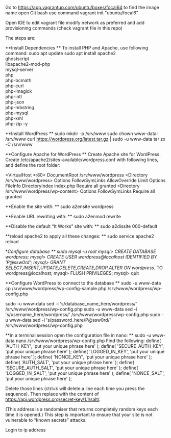 Go to https://app.vagrantup.com/ubuntu/boxes/focal64 to find the image name
open Git bash
use command vagrant init "ubuntu/focal6"

Open IDE to edit vagrant file
modify network as preferred and add provisioning commands (check vagrant file in this repo)

The steps are:

**Install Dependencies
**
To install PHP and Apache, use following command:
sudo apt update
sudo apt install apache2 \
                 ghostscript \
                 libapache2-mod-php \
                 mysql-server \
                 php \
                 php-bcmath \
                 php-curl \
                 php-imagick \
                 php-intl \
                 php-json \
                 php-mbstring \
                 php-mysql \
                 php-xml \
                 php-zip -y

**Install WordPress
**
sudo mkdir -p /srv/www
sudo chown www-data: /srv/www
curl https://wordpress.org/latest.tar.gz | sudo -u www-data tar zx -C /srv/www

**Configure Apache for WordPress
**
Create Apache site for WordPress. Create /etc/apache2/sites-available/wordpress.conf with following lines, and define the root folder:

<VirtualHost *:80>
    DocumentRoot /srv/www/wordpress
    <Directory /srv/www/wordpress>
        Options FollowSymLinks
        AllowOverride Limit Options FileInfo
        DirectoryIndex index.php
        Require all granted
    </Directory>
    <Directory /srv/www/wordpress/wp-content>
        Options FollowSymLinks
        Require all granted
    </Directory>
</VirtualHost>

**Enable the site with:
**
sudo a2ensite wordpress

**Enable URL rewriting with:
**
sudo a2enmod rewrite

**Disable the default “It Works” site with:
**
sudo a2dissite 000-default

**reload apache2 to apply all these changes:
**
sudo service apache2 reload

**Configure database
**
sudo mysql -u root
mysql> CREATE DATABASE wordpress;
mysql> CREATE USER wordpress@localhost IDENTIFIED BY 'P@ssw0rd';
mysql> GRANT SELECT,INSERT,UPDATE,DELETE,CREATE,DROP,ALTER ON wordpress.* TO wordpress@localhost;
mysql> FLUSH PRIVILEGES;
mysql> quit

**Configure WordPress to connect to the database
**
sudo -u www-data cp /srv/www/wordpress/wp-config-sample.php /srv/www/wordpress/wp-config.php

sudo -u www-data sed -i 's/database_name_here/wordpress/' /srv/www/wordpress/wp-config.php
sudo -u www-data sed -i 's/username_here/wordpress/' /srv/www/wordpress/wp-config.php
sudo -u www-data sed -i 's/password_here/P@ssw0rd/' /srv/www/wordpress/wp-config.php

**in a terminal session open the configuration file in nano:
**
sudo -u www-data nano /srv/www/wordpress/wp-config.php
Find the following:
define( 'AUTH_KEY',         'put your unique phrase here' );
define( 'SECURE_AUTH_KEY',  'put your unique phrase here' );
define( 'LOGGED_IN_KEY',    'put your unique phrase here' );
define( 'NONCE_KEY',        'put your unique phrase here' );
define( 'AUTH_SALT',        'put your unique phrase here' );
define( 'SECURE_AUTH_SALT', 'put your unique phrase here' );
define( 'LOGGED_IN_SALT',   'put your unique phrase here' );
define( 'NONCE_SALT',       'put your unique phrase here' );

Delete those lines (ctrl+k will delete a line each time you press the sequence). Then replace with the content of https://api.wordpress.org/secret-key/1.1/salt/.

(This address is a randomiser that returns completely random keys each time it is opened.) This step is important to ensure that your site is not vulnerable to “known secrets” attacks.

Login to ip address
